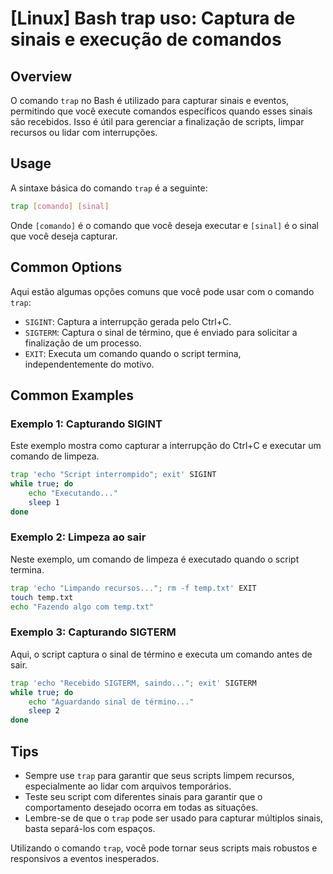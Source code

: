 # [Linux] Bash trap uso: Captura de sinais e execução de comandos

## Overview
O comando `trap` no Bash é utilizado para capturar sinais e eventos, permitindo que você execute comandos específicos quando esses sinais são recebidos. Isso é útil para gerenciar a finalização de scripts, limpar recursos ou lidar com interrupções.

## Usage
A sintaxe básica do comando `trap` é a seguinte:

```bash
trap [comando] [sinal]
```

Onde `[comando]` é o comando que você deseja executar e `[sinal]` é o sinal que você deseja capturar.

## Common Options
Aqui estão algumas opções comuns que você pode usar com o comando `trap`:

- `SIGINT`: Captura a interrupção gerada pelo Ctrl+C.
- `SIGTERM`: Captura o sinal de término, que é enviado para solicitar a finalização de um processo.
- `EXIT`: Executa um comando quando o script termina, independentemente do motivo.

## Common Examples

### Exemplo 1: Capturando SIGINT
Este exemplo mostra como capturar a interrupção do Ctrl+C e executar um comando de limpeza.

```bash
trap 'echo "Script interrompido"; exit' SIGINT
while true; do
    echo "Executando..."
    sleep 1
done
```

### Exemplo 2: Limpeza ao sair
Neste exemplo, um comando de limpeza é executado quando o script termina.

```bash
trap 'echo "Limpando recursos..."; rm -f temp.txt' EXIT
touch temp.txt
echo "Fazendo algo com temp.txt"
```

### Exemplo 3: Capturando SIGTERM
Aqui, o script captura o sinal de término e executa um comando antes de sair.

```bash
trap 'echo "Recebido SIGTERM, saindo..."; exit' SIGTERM
while true; do
    echo "Aguardando sinal de término..."
    sleep 2
done
```

## Tips
- Sempre use `trap` para garantir que seus scripts limpem recursos, especialmente ao lidar com arquivos temporários.
- Teste seu script com diferentes sinais para garantir que o comportamento desejado ocorra em todas as situações.
- Lembre-se de que o `trap` pode ser usado para capturar múltiplos sinais, basta separá-los com espaços.

Utilizando o comando `trap`, você pode tornar seus scripts mais robustos e responsivos a eventos inesperados.